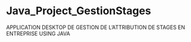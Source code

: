 # Java_Project_GestionStages
APPLICATION DESKTOP DE GESTION DE L’ATTRIBUTION DE STAGES EN ENTREPRISE USING JAVA
